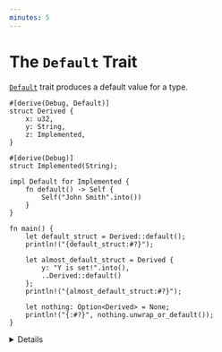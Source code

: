 ```yaml
---
minutes: 5
---
```


# The `Default` Trait

[`Default`][1] trait produces a default value for a type.

```rust,editable
#[derive(Debug, Default)]
struct Derived {
    x: u32,
    y: String,
    z: Implemented,
}

#[derive(Debug)]
struct Implemented(String);

impl Default for Implemented {
    fn default() -> Self {
        Self("John Smith".into())
    }
}

fn main() {
    let default_struct = Derived::default();
    println!("{default_struct:#?}");

    let almost_default_struct = Derived {
        y: "Y is set!".into(),
        ..Derived::default()
    };
    println!("{almost_default_struct:#?}");

    let nothing: Option<Derived> = None;
    println!("{:#?}", nothing.unwrap_or_default());
}

```

<details>

  * It can be implemented directly or it can be derived via `#[derive(Default)]`.
  * A derived implementation will produce a value where all fields are set to their default values.
    * This means all types in the struct must implement `Default` too.
  * Standard Rust types often implement `Default` with reasonable values (e.g. `0`, `""`, etc).
  * The partial struct initialization works nicely with default.
  * The Rust standard library is aware that types can implement `Default` and provides convenience methods that use it.
  * The `..` syntax is called [struct update syntax][2].

</details>

[1]: https://doc.rust-lang.org/std/default/trait.Default.html
[2]: https://doc.rust-lang.org/book/ch05-01-defining-structs.html#creating-instances-from-other-instances-with-struct-update-syntax
